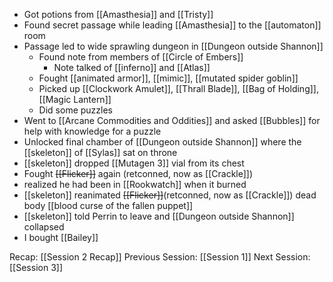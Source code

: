 - Got potions from [[Amasthesia]] and [[Tristy]]
- Found secret passage while leading [[Amasthesia]] to the [[automaton]] room
- Passage led to wide sprawling dungeon in [[Dungeon outside Shannon]]
	- Found note from members of [[Circle of Embers]]
		- Note talked of [[inferno]] and [[Atlas]]
	- Fought [[animated armor]], [[mimic]], [[mutated spider goblin]]
	- Picked up [[Clockwork Amulet]], [[Thrall Blade]], [[Bag of Holding]], [[Magic Lantern]]
	- Did some puzzles
- Went to [[Arcane Commodities and Oddities]] and asked [[Bubbles]] for help with knowledge for a puzzle 
- Unlocked final chamber of [[Dungeon outside Shannon]] where the [[skeleton]] of [[Sylas]] sat on throne
- [[skeleton]] dropped [[Mutagen 3]] vial from its chest 
- Fought ~~[[Flicker]]~~ again (retconned, now as [[Crackle]]) 
- realized he had been in [[Rookwatch]] when it burned
- [[skeleton]] reanimated ~~[[Flicker]]~~(retconned, now as [[Crackle]]) dead body [[blood curse of the fallen puppet]]
- [[skeleton]] told Perrin to leave and [[Dungeon outside Shannon]] collapsed
- I bought [[Bailey]]

Recap: [[Session 2 Recap]]
Previous Session: [[Session 1]]
Next Session: [[Session 3]]